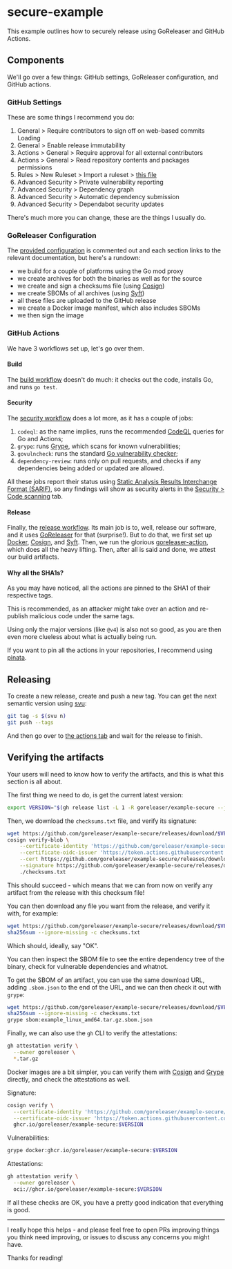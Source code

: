 # secure-example

This example outlines how to securely release using GoReleaser and GitHub
Actions.

## Components

We'll go over a few things: GitHub settings, GoReleaser configuration, and
GitHub actions.

### GitHub Settings

These are some things I recommend you do:

1. General > Require contributors to sign off on web-based commits Loading
1. General > Enable release immutability
1. Actions > General > Require approval for all external contributors
1. Actions > General > Read repository contents and packages permissions
1. Rules > New Ruleset > Import a ruleset > [this file](./.github/ruleset.json)
1. Advanced Security > Private vulnerability reporting
1. Advanced Security > Dependency graph
1. Advanced Security > Automatic dependency submission
1. Advanced Security > Dependabot security updates

There's much more you can change, these are the things I usually do.

### GoReleaser Configuration

The [provided configuration](./.goreleaser.yaml) is commented out and each section
links to the relevant documentation, but here's a rundown:

- we build for a couple of platforms using the Go mod proxy
- we create archives for both the binaries as well as for the source
- we create and sign a checksums file (using [Cosign][cosign])
- we create SBOMs of all archives (using [Syft][syft])
- all these files are uploaded to the GitHub release
- we create a Docker image manifest, which also includes SBOMs
- we then sign the image

### GitHub Actions

We have 3 workflows set up, let's go over them.

#### Build

The [build workflow](./.github/workflows/build.yml) doesn't do much: it checks
out the code, installs Go, and runs `go test`.

#### Security

The [security workflow](./.github/workflows/security.yml) does a lot more, as it
has a couple of jobs:

1. `codeql`: as the name implies, runs the recommended [CodeQL][codeql] queries for Go and
   Actions;
1. `grype`: runs [Grype][], which scans for known vulnerabilities;
1. `govulncheck`: runs the standard [Go vulnerability checker][govulncheck];
1. `dependency-review`: runs only on pull requests, and checks if any
   dependencies being added or updated are allowed.

All these jobs report their status using
[Static Analysis Results Interchange Format (SARIF)](https://sarifweb.azurewebsites.net/),
so any findings will show as security alerts in the
[Security > Code scanning](/security/code-scanning) tab.

#### Release

Finally, the [release workflow](./.github/workflows/release.yml).
Its main job is to, well, release our software, and it uses [GoReleaser][] for
that (surprise!).
But to do that, we first set up [Docker][docker], [Cosign][cosign], and
[Syft][syft].
Then, we run the glorious [goreleaser-action][], which does all the heavy
lifting.
Then, after all is said and done, we attest our build artifacts.

#### Why all the SHA1s?

As you may have noticed, all the actions are pinned to the SHA1 of their
respective tags.

This is recommended, as an attacker might take over an action and re-publish
malicious code under the same tags.

Using only the major versions (like `@v4`) is also not so good, as you are then
even more clueless about what is actually being run.

If you want to pin all the actions in your repositories, I recommend using
[pinata][].

## Releasing

To create a new release, create and push a new tag.
You can get the next semantic version using [svu][]:

```bash
git tag -s $(svu n)
git push --tags
```

And then go over to [the actions tab](/actions/workflows/release.yml) and wait
for the release to finish.

## Verifying the artifacts

Your users will need to know how to verify the artifacts, and this is what this
section is all about.

The first thing we need to do, is get the current latest version:

```bash
export VERSION="$(gh release list -L 1 -R goreleaser/example-secure --json=tagName -q '.[] | .tagName')"
```

Then, we download the `checksums.txt` file, and verify its signature:

```bash
wget https://github.com/goreleaser/example-secure/releases/download/$VERSION/checksums.txt
cosign verify-blob \
    --certificate-identity 'https://github.com/goreleaser/example-secure/.github/workflows/release.yml@refs/tags/$VERSION' \
    --certificate-oidc-issuer 'https://token.actions.githubusercontent.com' \
    --cert https://github.com/goreleaser/example-secure/releases/download/$VERSION/checksums.txt.pem \
    --signature https://github.com/goreleaser/example-secure/releases/download/$VERSION/checksums.txt.sig \
    ./checksums.txt
```

This should succeed - which means that we can from now on verify any artifact
from the release with this checksum file!

You can then download any file you want from the release, and verify it with, for example:

```bash
wget https://github.com/goreleaser/example-secure/releases/download/$VERSION/example_linux_amd64.tar.gz
sha256sum --ignore-missing -c checksums.txt
```

Which should, ideally, say "OK".

You can then inspect the SBOM file to see the entire dependency tree of the
binary, check for vulnerable dependencies and whatnot.

To get the SBOM of an artifact, you can use the same download URL, adding
`.sbom.json` to the end of the URL, and we can then check it out with `grype`:

```bash
wget https://github.com/goreleaser/example-secure/releases/download/$VERSION/example_linux_amd64.tar.gz.sbom.json
sha256sum --ignore-missing -c checksums.txt
grype sbom:example_linux_amd64.tar.gz.sbom.json
```

Finally, we can also use the `gh` CLI to verify the attestations:

```bash
gh attestation verify \
  --owner goreleaser \
  *.tar.gz
```

Docker images are a bit simpler, you can verify them with [Cosign][cosign]
and [Grype][grype] directly, and check the attestations as well.

Signature:

```bash
cosign verify \
  --certificate-identity 'https://github.com/goreleaser/example-secure/.github/workflows/release.yml@refs/tags/$VERSION' \
  --certificate-oidc-issuer 'https://token.actions.githubusercontent.com' \
  ghcr.io/goreleaser/example-secure:$VERSION
```

Vulnerabilities:

```bash
grype docker:ghcr.io/goreleaser/example-secure:$VERSION
```

Attestations:

```bash
gh attestation verify \
  --owner goreleaser \
  oci://ghcr.io/goreleaser/example-secure:$VERSION
```

If all these checks are OK, you have a pretty good indication that everything
is good.

---

I really hope this helps - and please feel free to open PRs improving things you
think need improving, or issues to discuss any concerns you might have.

Thanks for reading!

[syft]: https://github.com/anchore/syft
[cosign]: https://github.com/sigstore/cosign
[grype]: https://github.com/anchore/grype
[codeql]: https://codeql.github.com/
[govulncheck]: https://go.dev/blog/govulncheck
[goreleaser]: https://goreleaser.com
[docker]: https://docker.io
[pinata]: https://github.com/caarlos0/pinata
[svu]: https://github.com/caarlos0/svu
[goreleaser-action]: https://github.com/goreleaser/goreleaser-action
